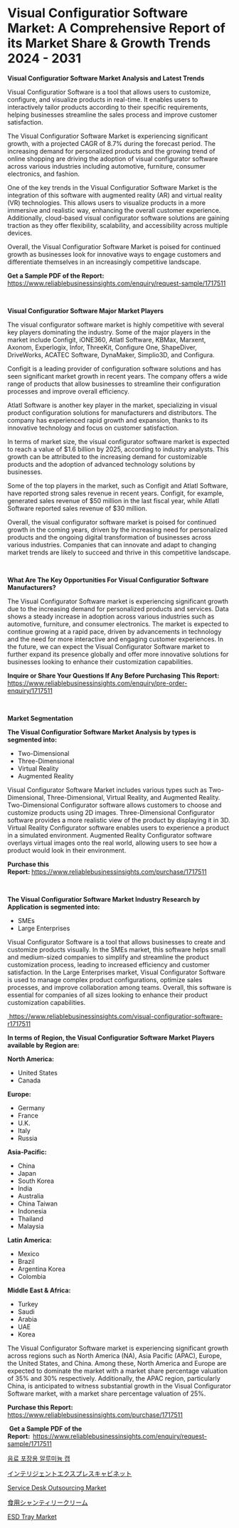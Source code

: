 <p><h1>Visual Configuratior Software Market: A Comprehensive Report of its Market Share & Growth Trends 2024 - 2031</h1></p><p><strong>Visual Configuratior Software Market Analysis and Latest Trends</strong></p>
<p><p>Visual Configuratior Software is a tool that allows users to customize, configure, and visualize products in real-time. It enables users to interactively tailor products according to their specific requirements, helping businesses streamline the sales process and improve customer satisfaction.</p><p>The Visual Configuratior Software Market is experiencing significant growth, with a projected CAGR of 8.7% during the forecast period. The increasing demand for personalized products and the growing trend of online shopping are driving the adoption of visual configurator software across various industries including automotive, furniture, consumer electronics, and fashion.</p><p>One of the key trends in the Visual Configuratior Software Market is the integration of this software with augmented reality (AR) and virtual reality (VR) technologies. This allows users to visualize products in a more immersive and realistic way, enhancing the overall customer experience. Additionally, cloud-based visual configurator software solutions are gaining traction as they offer flexibility, scalability, and accessibility across multiple devices.</p><p>Overall, the Visual Configuratior Software Market is poised for continued growth as businesses look for innovative ways to engage customers and differentiate themselves in an increasingly competitive landscape.</p></p>
<p><strong>Get a Sample PDF of the Report:&nbsp;</strong> <a href="https://www.reliablebusinessinsights.com/enquiry/request-sample/1717511">https://www.reliablebusinessinsights.com/enquiry/request-sample/1717511</a></p>
<p>&nbsp;</p>
<p><strong>Visual Configuratior Software Major Market Players</strong></p>
<p><p>The visual configurator software market is highly competitive with several key players dominating the industry. Some of the major players in the market include Configit, iONE360, Atlatl Software, KBMax, Marxent, Axonom, Experlogix, Infor, ThreeKit, Configure One, ShapeDiver, DriveWorks, ACATEC Software, DynaMaker, Simplio3D, and Configura.</p><p>Configit is a leading provider of configuration software solutions and has seen significant market growth in recent years. The company offers a wide range of products that allow businesses to streamline their configuration processes and improve overall efficiency.</p><p>Atlatl Software is another key player in the market, specializing in visual product configuration solutions for manufacturers and distributors. The company has experienced rapid growth and expansion, thanks to its innovative technology and focus on customer satisfaction.</p><p>In terms of market size, the visual configurator software market is expected to reach a value of $1.6 billion by 2025, according to industry analysts. This growth can be attributed to the increasing demand for customizable products and the adoption of advanced technology solutions by businesses.</p><p>Some of the top players in the market, such as Configit and Atlatl Software, have reported strong sales revenue in recent years. Configit, for example, generated sales revenue of $50 million in the last fiscal year, while Atlatl Software reported sales revenue of $30 million.</p><p>Overall, the visual configurator software market is poised for continued growth in the coming years, driven by the increasing need for personalized products and the ongoing digital transformation of businesses across various industries. Companies that can innovate and adapt to changing market trends are likely to succeed and thrive in this competitive landscape.</p></p>
<p>&nbsp;</p>
<p><strong>What Are The Key Opportunities For Visual Configuratior Software Manufacturers?</strong></p>
<p><p>The Visual Configurator Software market is experiencing significant growth due to the increasing demand for personalized products and services. Data shows a steady increase in adoption across various industries such as automotive, furniture, and consumer electronics. The market is expected to continue growing at a rapid pace, driven by advancements in technology and the need for more interactive and engaging customer experiences. In the future, we can expect the Visual Configurator Software market to further expand its presence globally and offer more innovative solutions for businesses looking to enhance their customization capabilities.</p></p>
<p><strong>Inquire or Share Your Questions If Any Before Purchasing This Report:</strong> <a href="https://www.reliablebusinessinsights.com/enquiry/pre-order-enquiry/1717511">https://www.reliablebusinessinsights.com/enquiry/pre-order-enquiry/1717511</a></p>
<p>&nbsp;</p>
<p><strong>Market Segmentation</strong></p>
<p><strong>The Visual Configuratior Software Market Analysis by types is segmented into:</strong></p>
<p><ul><li>Two-Dimensional</li><li>Three-Dimensional</li><li>Virtual Reality</li><li>Augmented Reality</li></ul></p>
<p><p>Visual Configurator Software Market includes various types such as Two-Dimensional, Three-Dimensional, Virtual Reality, and Augmented Reality. Two-Dimensional Configurator software allows customers to choose and customize products using 2D images. Three-Dimensional Configurator software provides a more realistic view of the product by displaying it in 3D. Virtual Reality Configurator software enables users to experience a product in a simulated environment. Augmented Reality Configurator software overlays virtual images onto the real world, allowing users to see how a product would look in their environment.</p></p>
<p><strong>Purchase this Report:&nbsp;</strong><a href="https://www.reliablebusinessinsights.com/purchase/1717511">https://www.reliablebusinessinsights.com/purchase/1717511</a></p>
<p>&nbsp;</p>
<p><strong>The Visual Configuratior Software Market Industry Research by Application is segmented into:</strong></p>
<p><ul><li>SMEs</li><li>Large Enterprises</li></ul></p>
<p><p>Visual Configurator Software is a tool that allows businesses to create and customize products visually. In the SMEs market, this software helps small and medium-sized companies to simplify and streamline the product customization process, leading to increased efficiency and customer satisfaction. In the Large Enterprises market, Visual Configurator Software is used to manage complex product configurations, optimize sales processes, and improve collaboration among teams. Overall, this software is essential for companies of all sizes looking to enhance their product customization capabilities.</p></p>
<p><a href="https://www.reliablebusinessinsights.com/visual-configuratior-software-r1717511">&nbsp;https://www.reliablebusinessinsights.com/visual-configuratior-software-r1717511</a></p>
<p><strong>In terms of Region, the Visual Configuratior Software Market Players available by Region are:</strong></p>
<p>
    <p> <strong> North America: </strong>
        <ul>
            <li>United States</li>
            <li>Canada</li>
        </ul>
        </p> 
    <p> <strong> Europe: </strong>
        <ul>
            <li>Germany</li>
            <li>France</li>
            <li>U.K.</li>
            <li>Italy</li>
            <li>Russia</li>
        </ul>
        </p> 
    <p> <strong> Asia-Pacific: </strong>
        <ul>
            <li>China</li>
            <li>Japan</li>
            <li>South Korea</li>
            <li>India</li>
            <li>Australia</li>
            <li>China Taiwan</li>
            <li>Indonesia</li>
            <li>Thailand</li>
            <li>Malaysia</li>
        </ul>
        </p> 
    <p> <strong> Latin America: </strong>
        <ul>
            <li>Mexico</li>
            <li>Brazil</li>
            <li>Argentina Korea</li>
            <li>Colombia</li>
        </ul>
        </p> 
    <p> <strong> Middle East & Africa: </strong>
        <ul>
            <li>Turkey</li>
            <li>Saudi</li>
            <li>Arabia</li>
            <li>UAE</li>
            <li>Korea</li>
        </ul>
    </p>
    </p>
<p><p>The Visual Configurator Software market is experiencing significant growth across regions such as North America (NA), Asia Pacific (APAC), Europe, the United States, and China. Among these, North America and Europe are expected to dominate the market with a market share percentage valuation of 35% and 30% respectively. Additionally, the APAC region, particularly China, is anticipated to witness substantial growth in the Visual Configurator Software market, with a market share percentage valuation of 25%.</p></p>
<p><strong>Purchase this Report: </strong><a href="https://www.reliablebusinessinsights.com/purchase/1717511">https://www.reliablebusinessinsights.com/purchase/1717511</a></p>
<p>&nbsp;<strong>Get a Sample PDF of the Report:&nbsp;&nbsp;</strong><a href="https://www.reliablebusinessinsights.com/enquiry/request-sample/1717511">https://www.reliablebusinessinsights.com/enquiry/request-sample/1717511</a></p>
<p><strong></strong></p>
<p><p><a href="https://github.com/EthaWolf/Market-Research-Report-List-1/blob/main/1202311101914.md">음료 포장용 알루미늄 캡</a></p><p><a href="https://github.com/DemarcusKuhlman/Market-Research-Report-List-1/blob/main/5253162107632.md">インテリジェントエクスプレスキャビネット</a></p><p><a href="https://github.com/JuliaFadel1922/Market-Research-Report-List-1/blob/main/service-desk-outsourcing-market.md">Service Desk Outsourcing Market</a></p><p><a href="https://github.com/DudleyFerry/Market-Research-Report-List-1/blob/main/3523130107633.md">食用シャンティリークリーム</a></p><p><a href="https://github.com/moyahfrancoestellec51j635wcx/Market-Research-Report-List-2/blob/main/esd-tray-market.md">ESD Tray Market</a></p></p>